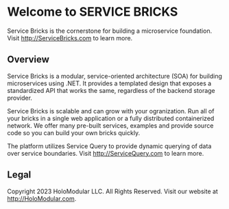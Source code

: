 ﻿# Welcome to SERVICE BRICKS

Service Bricks is the cornerstone for building a microservice foundation.
Visit http://ServiceBricks.com to learn more.

## Overview

Service Bricks is a modular, service-oriented architecture (SOA) for building microservices using .NET.
It provides a templated design that exposes a standardized API that works the same, regardless of the backend storage provider.

Service Bricks is scalable and can grow with your ogranization.
Run all of your bricks in a single web application or a fully distributed containerized network.
We offer many pre-built services, examples and provide source code so you can build your own bricks quickly.

The platform utilizes Service Query to provide dynamic querying of data over service boundaries.
Visit http://ServiceQuery.com to learn more.

## Legal

Copyright 2023 HoloModular LLC. All Rights Reserved. Visit our website at http://HoloModular.com.